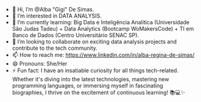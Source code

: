 - 👋 Hi, I’m @Alba "Gigi" De Simas.
- 👀 I’m interested in DATA ANALYSIS. 
- 🌱 I’m currently learning: Big Data e Inteligência Analítica (Universidade São Judas Tadeu) + Data Analytics (Bootcamp WoMakersCode) + TI em Banco de Dados (Centro Universitário SENAC SP).
- 💞️ I’m looking to collaborate on exciting data analysis projects and contribute to the tech community.
- 📫 How to reach me: https://www.linkedin.com/in/alba-regina-de-simas/
- 😄 Pronouns: She/Her
- ⚡ Fun fact: I have an insatiable curiosity for all things tech-related. Whether it's diving into the latest technologies, mastering new programming languages,
                or immersing myself in fascinating biographies, I thrive on the excitement of continuous learning! 📚💻✨

<!---
Alba-Gigi-DataAnalytics/Alba-Gigi-DataAnalytics is a ✨ special ✨ repository because its `README.md` (this file) appears on your GitHub profile.
You can click the Preview link to take a look at your changes.
--->

